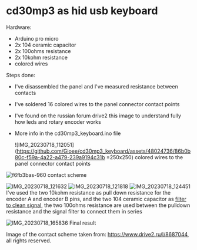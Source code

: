 # cd30mp3 as hid usb keyboard

Hardware:
- Arduino pro micro
- 2x 104 ceramic capacitor
- 2x 100ohms resistance
- 2x 10kohm resistance
- colored wires

Steps done:
- I've disassembled the panel and I've measured resistance between contacts
- I've soldered 16 colored wires to the panel connector contact points
- I've found on the russian forum drive2 this image to understand fully how leds and rotary encoder works
- More info in the cd30mp3_keyboard.ino file

  ![IMG_20230718_112051](https://github.com/Gioee/cd30mp3_keyboard/assets/48024736/86b0b80c-f59a-4a22-a479-239a9194c31b =250x250)
colored wires to the panel connector contact points

![f6fb3bas-960](https://github.com/Gioee/cd30mp3_keyboard/assets/48024736/5cb8f3ed-896e-4d44-acbd-a43ea1d80ca5)
contact scheme

![IMG_20230718_121632](https://github.com/Gioee/cd30mp3_keyboard/assets/48024736/c453d9f6-32de-4578-b4e0-0582905fd950)
![IMG_20230718_121818](https://github.com/Gioee/cd30mp3_keyboard/assets/48024736/220fbf40-086b-4a47-a7bf-d7b8ba2df210)
![IMG_20230718_124451](https://github.com/Gioee/cd30mp3_keyboard/assets/48024736/43fbb4fb-03ab-4a6d-af9b-a687e0db3199)
I've used the two 10kohm resistance as pull down resistance for the encoder A and encoder B pins, and the two 104 ceramic capacitor as [filter to clean signal](https://www.arrow.com/en/research-and-events/articles/using-capacitors-to-filter-electrical-noise), the two 100ohms resistance are used between the pulldown resistance and the signal filter to connect them in series

![IMG_20230718_165836](https://github.com/Gioee/cd30mp3_keyboard/assets/48024736/e96e1d49-aae8-496d-837a-a722018118a9)
Final result

Image of the contact scheme taken from: https://www.drive2.ru/l/8687044, all rights reserved.
